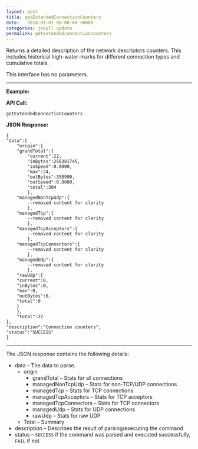 ```yaml
---
layout: post
title: getExtendedConnectionCounters
date:   2016-01-01 00:00:00 +0000
categories: jekyll update
permalink: getextendedconnectioncounters
---
```


Returns a detailed description of the network descriptors counters. This includes historical high-water-marks for different connection types and cumulative totals.

This interface has no parameters.

------

**Example:**

**API Call:**

``` 
getExtendedConnectionCounters
```

**JSON Response:**

``` 
{
"data":{
    "origin":{
    "grandTotal":{
        "current":22,
        "inBytes":258381745,
        "inSpeed":0.0000,
        "max":24,
        "outBytes":350990,
        "outSpeed":0.0000,
        "total":304
        },
    "managedNonTcpUdp":{
        --removed content for clarity
        },
    "managedTcp":{
        --removed content for clarity
        },
    "managedTcpAcceptors":{
        --removed content for clarity
        },
    "managedTcpConnectors":{
        --removed content for clarity
        },
    "managedUdp":{
        --removed content for clarity
        },
    "rawUdp":{
    "current":0,
    "inBytes":0,
    "max":0,
    "outBytes":0,
    "total":0
    }
    },
    "total":22
},
"description":"Connection counters",
"status":"SUCCESS"
}
```

------

The JSON response contains the following details:

- data – The data to parse.
  - origin
    - grandTotal – Stats for all connections
    - managedNonTcpUdp – Stats for non-TCP/UDP connections
    - managedTcp – Stats for TCP connections
    - managedTcpAcceptors – Stats for TCP acceptors
    - managedTcpConnectors – Stats for TCP connectors
    - managedUdp – Stats for UDP connections
    - rawUdp – Stats for raw UDP
  - Total – Summary
- description – Describes the result of parsing/executing the command
- status – `SUCCESS` if the command was parsed and executed successfully, `FAIL` if not
